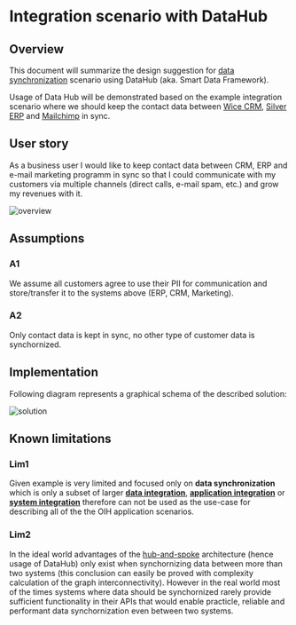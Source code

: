 # Integration scenario with DataHub

## Overview

This document will summarize the design suggestion for [data synchronization](https://en.wikipedia.org/wiki/Data_synchronization)
scenario using DataHub (aka. Smart Data Framework).

Usage of Data Hub will be demonstrated based on the example integration scenario where we should
keep the contact data between [Wice CRM](http://wice.de), [Silver ERP](http://www.silvererp.com/) and 
[Mailchimp](https://mailchimp.com) in sync.

## User story

As a business user I would like to keep contact data between CRM, ERP and e-mail marketing programm in sync so that
I could communicate with my customers via multiple channels (direct calls, e-mail spam, etc.) and grow my revenues
with it.

![overview](https://raw.githubusercontent.com/openintegrationhub/architecture/master/images/overview.png)

## Assumptions

### A1
We assume all customers agree to use their PII for communication and store/transfer it to the systems above 
(ERP, CRM, Marketing).

### A2
Only contact data is kept in sync, no other type of customer data is synchornized.

## Implementation

Following diagram represents a graphical schema of the described solution:

![solution](https://raw.githubusercontent.com/openintegrationhub/architecture/master/images/solution.png)

## Known limitations

### Lim1
Given example is very limited and focused only on **data synchronization** which is only a subset of larger 
[**data integration**](https://en.wikipedia.org/wiki/Data_integration), 
[**application integration**](https://en.wikipedia.org/wiki/Enterprise_application_integration) or 
[**system integration**](https://en.wikipedia.org/wiki/System_integration) therefore can not be used
as the use-case for describing all of the the OIH application scenarios.

### Lim2
In the ideal world advantages of the 
[hub-and-spoke](https://en.wikipedia.org/wiki/Spoke%E2%80%93hub_distribution_paradigm)
architecture (hence usage of DataHub) only exist when synchornizing data between more than two systems 
(this conclusion can easily be proved with complexity calculation of the graph interconnectivity).
However in the real world most of the times systems where data should be synchornized rarely provide
sufficient functionality in their APIs that would enable practicle, reliable and performant data synchornization
even between two systems.

